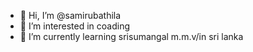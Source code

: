 - 👋 Hi, I’m @samirubathila
- 👀 I’m interested in coading
- 🌱 I’m currently learning srisumangal m.m.v/in sri lanka

<!---
samirubathila1/samirubathila1 is a ✨ special ✨ repository because its `README.md` (this file) appears on your GitHub profile.
You can click the Preview link to take a look at your changes.
--->
